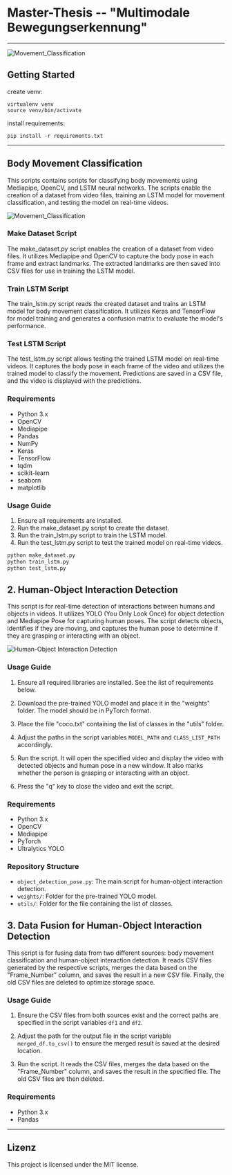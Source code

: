 # Master-Thesis -- "Multimodale Bewegungserkennung"
---
![Movement_Classification](assets/info.png)

## Getting Started

create venv:

```
virtualenv venv
source venv/bin/activate
```

install requirements:

```
pip install -r requirements.txt
```

---
## Body Movement Classification

This scripts contains scripts for classifying body movements using Mediapipe, OpenCV, and LSTM neural networks. The scripts enable the creation of a dataset from video files, training an LSTM model for movement classification, and testing the model on real-time videos.

![Movement_Classification](assets/movement_classification.png)

### Make Dataset Script

The make_dataset.py script enables the creation of a dataset from video files. It utilizes Mediapipe and OpenCV to capture the body pose in each frame and extract landmarks. The extracted landmarks are then saved into CSV files for use in training the LSTM model.

### Train LSTM Script

The train_lstm.py script reads the created dataset and trains an LSTM model for body movement classification. It utilizes Keras and TensorFlow for model training and generates a confusion matrix to evaluate the model's performance.

### Test LSTM Script

The test_lstm.py script allows testing the trained LSTM model on real-time videos. It captures the body pose in each frame of the video and utilizes the trained model to classify the movement. Predictions are saved in a CSV file, and the video is displayed with the predictions.

### Requirements

- Python 3.x
- OpenCV
- Mediapipe
- Pandas
- NumPy
- Keras
- TensorFlow
- tqdm
- scikit-learn
- seaborn
- matplotlib

### Usage Guide

1. Ensure all requirements are installed.
2. Run the make_dataset.py script to create the dataset.
3. Run the train_lstm.py script to train the LSTM model.
4. Run the test_lstm.py script to test the trained model on real-time videos.

```bash
python make_dataset.py
python train_lstm.py
python test_lstm.py
```


## 2. Human-Object Interaction Detection

This script is for real-time detection of interactions between humans and objects in videos. It utilizes YOLO (You Only Look Once) for object detection and Mediapipe Pose for capturing human poses. The script detects objects, identifies if they are moving, and captures the human pose to determine if they are grasping or interacting with an object.

![Human-Object Interaction Detection](assets/object_hand_interaction.png)

### Usage Guide

1. Ensure all required libraries are installed. See the list of requirements below.

2. Download the pre-trained YOLO model and place it in the "weights" folder. The model should be in PyTorch format.

3. Place the file "coco.txt" containing the list of classes in the "utils" folder.

4. Adjust the paths in the script variables `MODEL_PATH` and `CLASS_LIST_PATH` accordingly.

5. Run the script. It will open the specified video and display the video with detected objects and human pose in a new window. It also marks whether the person is grasping or interacting with an object.

6. Press the "q" key to close the video and exit the script.

### Requirements

- Python 3.x
- OpenCV
- Mediapipe
- PyTorch
- Ultralytics YOLO

### Repository Structure

- `object_detection_pose.py`: The main script for human-object interaction detection.
- `weights/`: Folder for the pre-trained YOLO model.
- `utils/`: Folder for the file containing the list of classes.

## 3. Data Fusion for Human-Object Interaction Detection

This script is for fusing data from two different sources: body movement classification and human-object interaction detection. It reads CSV files generated by the respective scripts, merges the data based on the "Frame_Number" column, and saves the result in a new CSV file. Finally, the old CSV files are deleted to optimize storage space.

### Usage Guide

1. Ensure the CSV files from both sources exist and the correct paths are specified in the script variables `df1` and `df2`.

2. Adjust the path for the output file in the script variable `merged_df.to_csv()` to ensure the merged result is saved at the desired location.

3. Run the script. It reads the CSV files, merges the data based on the "Frame_Number" column, and saves the result in the specified file. The old CSV files are then deleted.

### Requirements

- Python 3.x
- Pandas

---

## Lizenz
This project is licensed under the MIT license.
